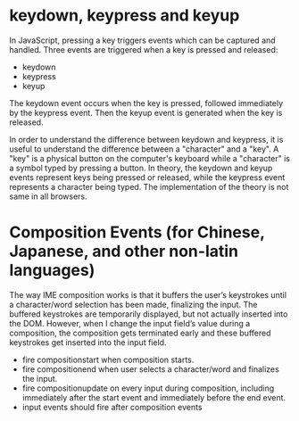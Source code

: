 # keydown, keypress and keyup

In JavaScript, pressing a key triggers events which can be captured and handled. Three events are triggered when a key is pressed and released:
- keydown
- keypress
- keyup

The keydown event occurs when the key is pressed, followed immediately by the keypress event. Then the keyup event is generated when the key is released.

In order to understand the difference between keydown and keypress, it is useful to understand the difference between a "character" and a "key". A "key" is a physical button on the computer's keyboard while a "character" is a symbol typed by pressing a button.  In theory, the keydown and keyup events represent keys being pressed or released, while the keypress event represents a character being typed. The implementation of the theory is not same in all browsers.


# Composition Events (for Chinese, Japanese, and other non-latin languages)

The way IME composition works is that it buffers the user’s keystrokes until a character/word selection has been made, finalizing the input. The buffered keystrokes are temporarily displayed, but not actually inserted into the DOM. However, when I change the input field’s value during a composition, the composition gets terminated early and these buffered keystrokes get inserted into the input field.

- fire compositionstart when composition starts.
- fire compositionend when user selects a character/word and finalizes the input.
- fire compositionupdate on every input during composition, including immediately after the start event and immediately before the end event.
- input events should fire after composition events
